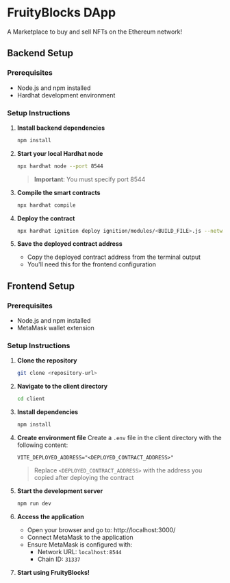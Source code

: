 # FruityBlocks DApp

A Marketplace to buy and sell NFTs on the Ethereum network!

## Backend Setup

### Prerequisites
- Node.js and npm installed
- Hardhat development environment

### Setup Instructions

1. **Install backend dependencies**
   ```bash
   npm install
   ```

2. **Start your local Hardhat node**
   ```bash
   npx hardhat node --port 8544
   ```
   > **Important**: You must specify port 8544

3. **Compile the smart contracts**
   ```bash
   npx hardhat compile
   ```

4. **Deploy the contract**
   ```bash
   npx hardhat ignition deploy ignition/modules/<BUILD_FILE>.js --network localhost
   ```

5. **Save the deployed contract address**
   - Copy the deployed contract address from the terminal output
   - You'll need this for the frontend configuration

## Frontend Setup

### Prerequisites
- Node.js and npm installed
- MetaMask wallet extension

### Setup Instructions

1. **Clone the repository**
   ```bash
   git clone <repository-url>
   ```

2. **Navigate to the client directory**
   ```bash
   cd client
   ```

3. **Install dependencies**
   ```bash
   npm install
   ```

4. **Create environment file**
   Create a `.env` file in the client directory with the following content:
   ```
   VITE_DEPLOYED_ADDRESS="<DEPLOYED_CONTRACT_ADDRESS>"
   ```
   > Replace `<DEPLOYED_CONTRACT_ADDRESS>` with the address you copied after deploying the contract

5. **Start the development server**
   ```bash
   npm run dev
   ```

6. **Access the application**
   - Open your browser and go to: http://localhost:3000/
   - Connect MetaMask to the application
   - Ensure MetaMask is configured with:
     - Network URL: `localhost:8544`
     - Chain ID: `31337`

7. **Start using FruityBlocks!**